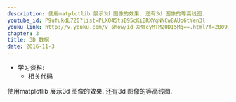 ```yaml
---
description: 使用matplotlib 展示3d 图像的效果. 还有3d 图像的等高线图.
youtube_id: P9ufukdL720?list=PLXO45tsB95cKiBRXYqNNCw8AUo6tYen3l
youku_link: http://v.youku.com/v_show/id_XMTcyMTM2ODI5Mg==.html?f=28097045&o=1
chapter: 3
title: 3D 数据
date: 2016-11-3
---
```

* 学习资料:
  * [相关代码](https://github.com/MorvanZhou/tutorials/blob/master/matplotlibTUT/plt14_3d.py)

使用matplotlib 展示3d 图像的效果. 还有3d 图像的等高线图.
